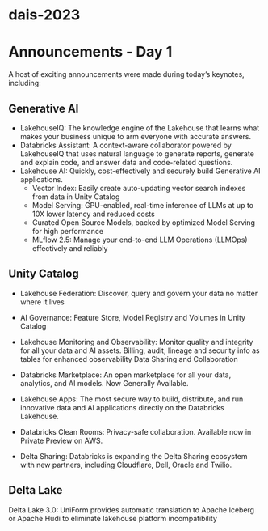 # dais-2023


# Announcements - Day 1
A host of exciting announcements were made during today’s keynotes, including: 

## Generative AI

- LakehouseIQ: The knowledge engine of the Lakehouse that learns what makes your business unique to arm everyone with accurate answers.
- Databricks Assistant: A context-aware collaborator powered by LakehouseIQ that uses natural language to generate reports, generate and explain code, and answer data and code-related questions.
- Lakehouse AI: Quickly, cost-effectively and securely build Generative AI applications.
    - Vector Index: Easily create auto-updating vector search indexes from data in Unity Catalog
    - Model Serving: GPU-enabled, real-time inference of LLMs at up to 10X lower latency and reduced costs
    - Curated Open Source Models, backed by optimized Model Serving for high performance
    - MLflow 2.5: Manage your end-to-end LLM Operations (LLMOps) effectively and reliably

## Unity Catalog

- Lakehouse Federation: Discover, query and govern your data no matter where it lives
- AI Governance: Feature Store, Model Registry and Volumes in Unity Catalog
- Lakehouse Monitoring and Observability: Monitor quality and integrity for all your data and AI assets. Billing, audit, lineage and security info as tables for enhanced observability
Data Sharing and Collaboration

- Databricks Marketplace: An open marketplace for all your data, analytics, and AI models. Now Generally Available.
- Lakehouse Apps: The most secure way to build, distribute, and run innovative data and AI applications directly on the Databricks Lakehouse.
- Databricks Clean Rooms: Privacy-safe collaboration. Available now in Private Preview on AWS.
- Delta Sharing: Databricks is expanding the Delta Sharing ecosystem with new partners, including Cloudflare, Dell, Oracle and Twilio.

## Delta Lake

Delta Lake 3.0: UniForm provides automatic translation to Apache Iceberg or Apache Hudi to eliminate lakehouse platform incompatibility 
 
